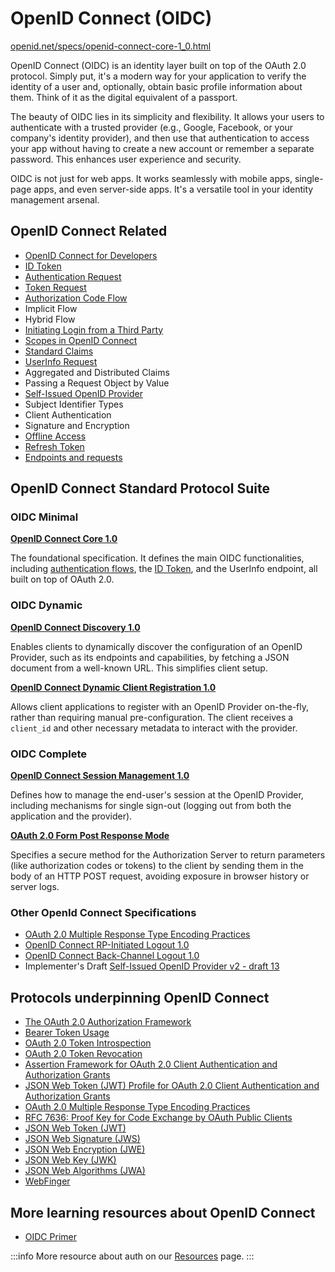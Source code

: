 
# OpenID Connect (OIDC)

[openid.net/specs/openid-connect-core-1_0.html](https://openid.net/specs/openid-connect-core-1_0.html)

OpenID Connect (OIDC) is an identity layer built on top of the OAuth 2.0 protocol. Simply put, it's a modern way for your application to verify the identity of a user and, optionally, obtain basic profile information about them. Think of it as the digital equivalent of a passport.

The beauty of OIDC lies in its simplicity and flexibility. It allows your users to authenticate with a trusted provider (e.g., Google, Facebook, or your company's identity provider), and then use that authentication to access your app without having to create a new account or remember a separate password. This enhances user experience and security.

OIDC is not just for web apps. It works seamlessly with mobile apps, single-page apps, and even server-side apps. It's a versatile tool in your identity management arsenal.

## OpenID Connect Related

* [OpenID Connect for Developers](what-is-openid-connect.mdx)
* [ID Token](./id-token)
* [Authentication Request](./authentication-request)
* [Token Request](id-token.md)
* [Authorization Code Flow](./authorization-code-flow-with-proof-key-for-code-exchange-pkce/)
* Implicit Flow
* Hybrid Flow
* [Initiating Login from a Third Party](./initiating-login-from-a-third-party-sso)
* [Scopes in OpenID Connect](9-standard-openid-connect-scopes.md)
* [Standard Claims](./standard-claims)
* [UserInfo Request](11-userinfo-request.md)
* Aggregated and Distributed Claims
* Passing a Request Object by Value
* [Self-Issued OpenID Provider](13-self-issued-openid-provider.md)
* Subject Identifier Types
* Client Authentication
* Signature and Encryption
* [Offline Access](17-offline-access.md)
* [Refresh Token](./18-refresh-tokens.md)
* [Endpoints and requests](./openid-connect-endpoints-and-requests.mdx)

## OpenID Connect Standard Protocol Suite

### OIDC Minimal

**[OpenID Connect Core 1.0](https://openid.net/specs/openid-connect-core-1_0.html)**

The foundational specification. It defines the main OIDC functionalities, including [authentication flows](authorization-code-flow-with-proof-key-for-code-exchange-pkce.md), the [ID Token](id-token.md), and the UserInfo endpoint, all built on top of OAuth 2.0.

### OIDC Dynamic

**[OpenID Connect Discovery 1.0](https://openid.net/specs/openid-connect-discovery-1_0.html)**

Enables clients to dynamically discover the configuration of an OpenID Provider, such as its endpoints and capabilities, by fetching a JSON document from a well-known URL. This simplifies client setup.

**[OpenID Connect Dynamic Client Registration 1.0](https://openid.net/specs/openid-connect-registration-1_0.html)**

Allows client applications to register with an OpenID Provider on-the-fly, rather than requiring manual pre-configuration. The client receives a `client_id` and other necessary metadata to interact with the provider.

### OIDC Complete

**[OpenID Connect Session Management 1.0](https://openid.net/specs/openid-connect-session-1_0.html)**

Defines how to manage the end-user's session at the OpenID Provider, including mechanisms for single sign-out (logging out from both the application and the provider).

**[OAuth 2.0 Form Post Response Mode](https://openid.net/specs/oauth-v2-form-post-response-mode-1_0.html)**

Specifies a secure method for the Authorization Server to return parameters (like authorization codes or tokens) to the client by sending them in the body of an HTTP POST request, avoiding exposure in browser history or server logs.

### Other OpenId Connect Specifications

* [OAuth 2.0 Multiple Response Type Encoding Practices](https://openid.net/specs/oauth-v2-multiple-response-types-1_0.html)
* [OpenID Connect RP-Initiated Logout 1.0](https://openid.net/specs/openid-connect-rpinitiated-1_0.html)
* [OpenID Connect Back-Channel Logout 1.0](https://openid.net/specs/openid-connect-backchannel-1_0.html)
* <span> Implementer's Draft</span> [Self-Issued OpenID Provider v2 - draft 13](https://openid.net/specs/openid-connect-self-issued-v2-1_0.html)

## Protocols underpinning OpenID Connect

* [The OAuth 2.0 Authorization Framework](https://datatracker.ietf.org/doc/html/rfc6749)
* [Bearer Token Usage](https://datatracker.ietf.org/doc/html/rfc6750)
* [OAuth 2.0 Token Introspection](https://datatracker.ietf.org/doc/html/rfc7662)
* [OAuth 2.0 Token Revocation](https://datatracker.ietf.org/doc/html/rfc7009)
* [Assertion Framework for OAuth 2.0 Client Authentication and Authorization Grants](https://datatracker.ietf.org/doc/html/rfc7521)
* [JSON Web Token (JWT) Profile for OAuth 2.0 Client Authentication and Authorization Grants](https://datatracker.ietf.org/doc/html/rfc7523)
* [OAuth 2.0 Multiple Response Type Encoding Practices](https://openid.net/specs/oauth-v2-multiple-response-types-1_0.html)
* [RFC 7636: Proof Key for Code Exchange by OAuth Public Clients](https://www.rfc-editor.org/rfc/rfc7636)
* [JSON Web Token (JWT)](https://datatracker.ietf.org/doc/html/rfc7519)
* [JSON Web Signature (JWS)](https://datatracker.ietf.org/doc/html/rfc7515)
* [JSON Web Encryption (JWE)](https://datatracker.ietf.org/doc/html/rfc7516)
* [JSON Web Key (JWK)](https://datatracker.ietf.org/doc/html/rfc7517)
* [JSON Web Algorithms (JWA)](https://datatracker.ietf.org/doc/html/rfc7518)
* [WebFinger](https://datatracker.ietf.org/doc/html/rfc7033)

## More learning resources about OpenID Connect

* [OIDC Primer](https://developer.okta.com/blog/2017/07/25/oidc-primer-part-1)

:::info
More resource about auth on our [Resources](/resources) page.
:::
